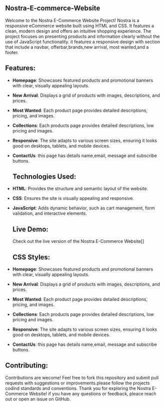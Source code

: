 
## Nostra-E-commerce-Website

Welcome to the Nostra E-Commerce Website Project!  Nostra is a responsive eCommerce website built using HTML and CSS. It features a clean, modern design and offers an intuitive shopping experience. The project focuses on presenting products and information clearly without the use of JavaScript functionality. it features a responsive design with section that include a navbar, offerbar,brands,new arrival, most wanted,and a footer.


## Features:
- **Homepage**: Showcases featured products and promotional banners with clear, visually appealing layouts.
- **New Arrival**: Displays a grid of products with images, descriptions, and prices.
- **Most Wanted**: Each product page provides detailed descriptions, pricing, and images.
- **Collections**: Each products page provides detailed descriptions, low pricing and images.
- **Responsive**: The site adapts to various screen sizes, ensuring it looks good on desktops, tablets, and mobile devices.
- **ContactUs**: this page has details name,email, message and subscribe buttons.

  ## Technologies Used:
- **HTML**: Provides the structure and semantic layout of the website.
- **CSS**: Ensures the site is visually appealing and responsive.
- **JavaScript**: Adds dynamic behavior, such as cart management, form validation, and interactive elements.

  ## Live Demo:
  Check out the live version of the Nostra E-Commerce Website[]
  
  ## CSS Styles:
- **Homepage**: Showcases featured products and promotional banners with clear, visually appealing layouts.
- **New Arrival**: Displays a grid of products with images, descriptions, and prices.
- **Most Wanted**: Each product page provides detailed descriptions, pricing, and images.
- **Collections**: Each products page provides detailed descriptions, low pricing and images.
- **Responsive**: The site adapts to various screen sizes, ensuring it looks good on desktops, tablets, and mobile devices.
- **ContactUs**: this page has details name,email, message and subscribe buttons.

## Contributing:
 Contributions are wecome! Feel free to fork this repository and submit pull requests with suggestions or improvements.please follow the projects codind standards and conventions.
 Thank you for exploring the Nostra E-Commerce Website! if you have any questions or feedback, pleace reach out or open an issue on GitHub.
